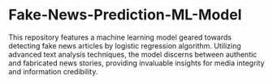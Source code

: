 # Fake-News-Prediction-ML-Model
This repository features a machine learning model geared towards detecting fake news articles by logistic regression algorithm. Utilizing advanced text analysis techniques, the model discerns between authentic and fabricated news stories, providing invaluable insights for media integrity and information credibility.
